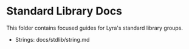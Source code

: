 # Standard Library Docs

This folder contains focused guides for Lyra's standard library groups.

- Strings: docs/stdlib/string.md
